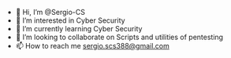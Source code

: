 - 👋 Hi, I’m @Sergio-CS
- 👀 I’m interested in Cyber Security
- 🌱 I’m currently learning Cyber Security
- 💞️ I’m looking to collaborate on Scripts and utilities of pentesting
- 📫 How to reach me sergio.scs388@gmail.com

<!---
Sergio-CS/Sergio-CS is a ✨ special ✨ repository because its `README.md` (this file) appears on your GitHub profile.
You can click the Preview link to take a look at your changes.
--->
